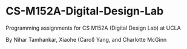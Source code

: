 # CS-M152A-Digital-Design-Lab
Programming assignments for CS M152A (Digital Design Lab) at UCLA

By Nihar Tamhankar, Xiaohe (Carol) Yang, and Charlotte McGinn
